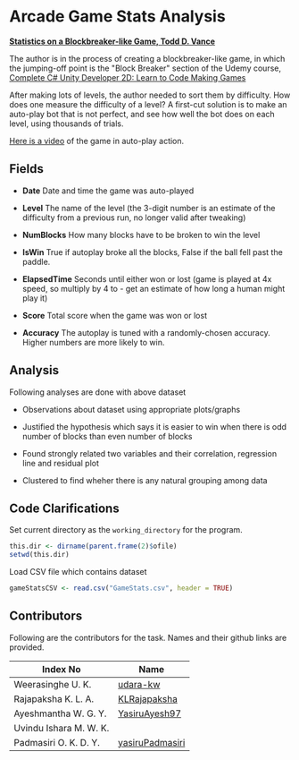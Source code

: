 # Arcade Game Stats Analysis
**[Statistics on a Blockbreaker-like Game, Todd D. Vance]**

The author is in the process of creating a blockbreaker-like game, in which the jumping-off point is the "Block Breaker" section of the Udemy course, [Complete C# Unity Developer 2D: Learn to Code Making Games]

After making lots of levels, the author needed to sort them by difficulty. How does one measure the difficulty of a level? A first-cut solution is
to make an auto-play bot that is not perfect, and see how well the bot does on each level, using thousands of trials.

[Here is a video] of the game in auto-play action.

## Fields
- **Date**
Date and time the game was auto-played

- **Level**
The name of the level (the 3-digit number is an estimate of the difficulty from a previous run, no longer valid after tweaking)

- **NumBlocks**
How many blocks have to be broken to win the level

- **IsWin**
True if autoplay broke all the blocks, False if the ball fell past the paddle.

- **ElapsedTime**
Seconds until either won or lost (game is played at 4x speed, so multiply by 4 to - get an estimate of how long a human might play it)

- **Score**
Total score when the game was won or lost

- **Accuracy**
The autoplay is tuned with a randomly-chosen accuracy. Higher numbers are more likely to win.

## Analysis
Following analyses are done with above dataset
- Observations about dataset using appropriate plots/graphs

- Justified the hypothesis which says it is easier to win when there is odd number of blocks than even number of blocks 

- Found strongly related two variables and their correlation, regression line and residual plot

- Clustered to find wheher there is any natural grouping among data

## Code Clarifications
Set current directory as the `working_directory` for the program.

```r
this.dir <- dirname(parent.frame(2)$ofile)
setwd(this.dir)
```

Load CSV file which contains dataset
```r
gameStatsCSV <- read.csv("GameStats.csv", header = TRUE)
```

## Contributors

Following are the contributors for the task. Names and their github links are provided.

| Index No | Name |
| ------ | ------ |
| Weerasinghe U. K. | [udara-kw] |
| Rajapaksha K. L. A. | [KLRajapaksha] |
| Ayeshmantha W. G. Y. | [YasiruAyesh97] |
| Uvindu Ishara M. W. K. |  |
| Padmasiri O. K. D. Y. | [yasiruPadmasiri] |

   [Complete C# Unity Developer 2D: Learn to Code Making Games]: <https://www.udemy.com/share/1000PUA0EacVlURH4=/>
   [Here is a video]: <https://youtu.be/AVHsnsCWcU4>
   [Statistics on a Blockbreaker-like Game, Todd D. Vance]: <https://www.kaggle.com/depmountaineer/arcade-game-stats>
   [udara-kw]: <https://github.com/udara-kw>
   [KLRajapaksha]: <https://github.com/KLRajapaksha>
   [YasiruAyesh97]: <https://github.com/YasiruAyesh97>
   [yasiruPadmasiri]: <https://github.com/yasiruPadmasiri>